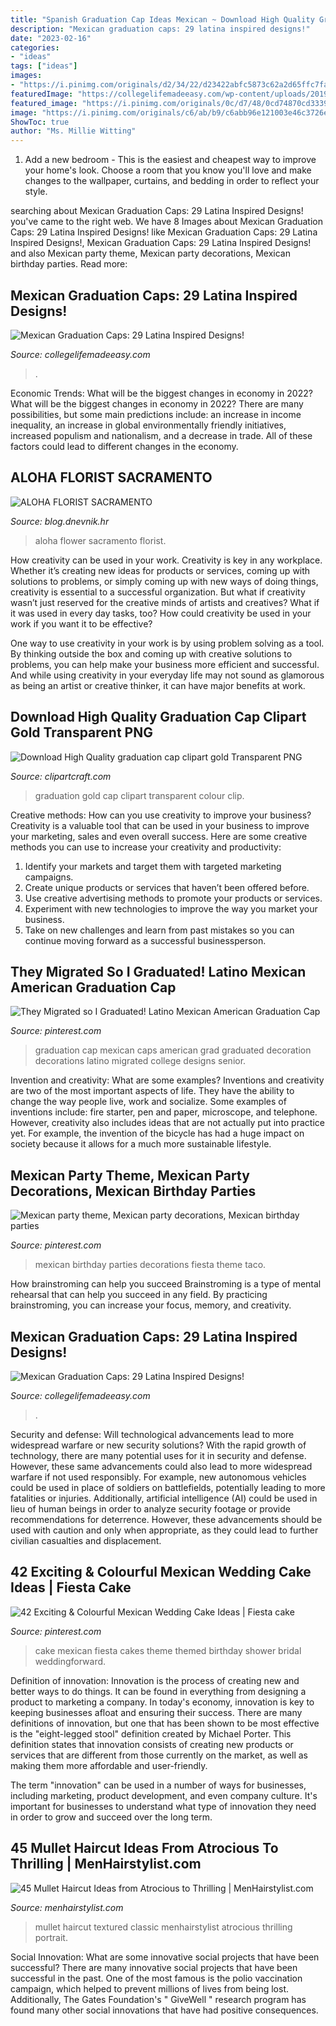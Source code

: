 ```yaml
---
title: "Spanish Graduation Cap Ideas Mexican ~ Download High Quality Graduation Cap Clipart Gold Transparent Png"
description: "Mexican graduation caps: 29 latina inspired designs!"
date: "2023-02-16"
categories:
- "ideas"
tags: ["ideas"]
images:
- "https://i.pinimg.com/originals/d2/34/22/d23422abfc5873c62a2d65ffc7fa0436.jpg"
featuredImage: "https://collegelifemadeeasy.com/wp-content/uploads/2019/04/latina-graduation-cap-ideas-720x810.jpg"
featured_image: "https://i.pinimg.com/originals/0c/d7/48/0cd74870cd3339672001305eb2c5ae09.jpg"
image: "https://i.pinimg.com/originals/c6/ab/b9/c6abb96e121003e46c3726ea9e9cd65e.jpg"
ShowToc: true
author: "Ms. Millie Witting"
---
```



1. Add a new bedroom - This is the easiest and cheapest way to improve your home's look. Choose a room that you know you'll love and make changes to the wallpaper, curtains, and bedding in order to reflect your style.

	

		
searching about Mexican Graduation Caps: 29 Latina Inspired Designs! you've came to the right web. We have 8 Images about Mexican Graduation Caps: 29 Latina Inspired Designs! like Mexican Graduation Caps: 29 Latina Inspired Designs!, Mexican Graduation Caps: 29 Latina Inspired Designs! and also Mexican party theme, Mexican party decorations, Mexican birthday parties. Read more:
		
    
## Mexican Graduation Caps: 29 Latina Inspired Designs!

<img loading=lazy src="https://collegelifemadeeasy.com/wp-content/uploads/2019/04/latina-graduation-cap-ideas-720x810.jpg" onerror="this.onerror=null;this.src='https://tse1.mm.bing.net/th?id=OIP.q_3iNjRxHtCcIvoKi8PxbgHaIV&amp;pid=15.1';" alt="Mexican Graduation Caps: 29 Latina Inspired Designs!">

_Source: collegelifemadeeasy.com_

>. 

	

Economic Trends: What will be the biggest changes in economy in 2022?
What will be the biggest changes in economy in 2022? There are many possibilities, but some main predictions include: an increase in income inequality, an increase in global environmentally friendly initiatives, increased populism and nationalism, and a decrease in trade. All of these factors could lead to different changes in the economy.

    
## ALOHA FLORIST SACRAMENTO

<img loading=lazy src="http://bit.ly/rpxBqs" onerror="this.onerror=null;this.src='https://tse1.mm.bing.net/th?id=OIP.l8eS8OxW2X1i-x4HYYWk5AHaFS&amp;pid=15.1';" alt="ALOHA FLORIST SACRAMENTO">

_Source: blog.dnevnik.hr_

>aloha flower sacramento florist. 

	

How creativity can be used in your work.
Creativity is key in any workplace. Whether it’s creating new ideas for products or services, coming up with solutions to problems, or simply coming up with new ways of doing things, creativity is essential to a successful organization.
But what if creativity wasn’t just reserved for the creative minds of artists and creatives? What if it was used in every day tasks, too? How could creativity be used in your work if you want it to be effective?

One way to use creativity in your work is by using problem solving as a tool. By thinking outside the box and coming up with creative solutions to problems, you can help make your business more efficient and successful. And while using creativity in your everyday life may not sound as glamorous as being an artist or creative thinker, it can have major benefits at work.

    
## Download High Quality Graduation Cap Clipart Gold Transparent PNG

<img loading=lazy src="https://clipartcraft.com/images/graduation-cap-clipart-gold-6.png" onerror="this.onerror=null;this.src='https://tse2.mm.bing.net/th?id=OIP.6O1JPIf_CaVUkndkKM3-bwHaHa&amp;pid=15.1';" alt="Download High Quality graduation cap clipart gold Transparent PNG">

_Source: clipartcraft.com_

>graduation gold cap clipart transparent colour clip. 

	

Creative methods: How can you use creativity to improve your business?
Creativity is a valuable tool that can be used in your business to improve your marketing, sales and even overall success. Here are some creative methods you can use to increase your creativity and productivity: 
1. Identify your markets and target them with targeted marketing campaigns.
2. Create unique products or services that haven’t been offered before.
3. Use creative advertising methods to promote your products or services. 
4. Experiment with new technologies to improve the way you market your business. 
5. Take on new challenges and learn from past mistakes so you can continue moving forward as a successful businessperson.

    
## They Migrated So I Graduated! Latino Mexican American Graduation Cap

<img loading=lazy src="https://i.pinimg.com/originals/d2/34/22/d23422abfc5873c62a2d65ffc7fa0436.jpg" onerror="this.onerror=null;this.src='https://tse1.mm.bing.net/th?id=OIP.ZhXm8Aa703SotKjCF-N-2AHaJ4&amp;pid=15.1';" alt="They Migrated so I Graduated! Latino Mexican American Graduation Cap">

_Source: pinterest.com_

>graduation cap mexican caps american grad graduated decoration decorations latino migrated college designs senior. 

	

Invention and creativity: What are some examples?
Inventions and creativity are two of the most important aspects of life. They have the ability to change the way people live, work and socialize. Some examples of inventions include: fire starter, pen and paper, microscope, and telephone. However, creativity also includes ideas that are not actually put into practice yet. For example, the invention of the bicycle has had a huge impact on society because it allows for a much more sustainable lifestyle.

    
## Mexican Party Theme, Mexican Party Decorations, Mexican Birthday Parties

<img loading=lazy src="https://i.pinimg.com/originals/c6/ab/b9/c6abb96e121003e46c3726ea9e9cd65e.jpg" onerror="this.onerror=null;this.src='https://tse4.mm.bing.net/th?id=OIP.edRr1lWnVt-V5utGjjLr5gHaJ4&amp;pid=15.1';" alt="Mexican party theme, Mexican party decorations, Mexican birthday parties">

_Source: pinterest.com_

>mexican birthday parties decorations fiesta theme taco. 

	

How brainstroming can help you succeed
Brainstroming is a type of mental rehearsal that can help you succeed in any field. By practicing brainstroming, you can increase your focus, memory, and creativity.

    
## Mexican Graduation Caps: 29 Latina Inspired Designs!

<img loading=lazy src="https://collegelifemadeeasy.com/wp-content/uploads/2019/04/mexican-grad-cap-14-1-640x640.png" onerror="this.onerror=null;this.src='https://tse3.mm.bing.net/th?id=OIP.I6WC-aH3gAG-zmvGU_452QHaHa&amp;pid=15.1';" alt="Mexican Graduation Caps: 29 Latina Inspired Designs!">

_Source: collegelifemadeeasy.com_

>. 

	

Security and defense: Will technological advancements lead to more widespread warfare or new security solutions?
With the rapid growth of technology, there are many potential uses for it in security and defense. However, these same advancements could also lead to more widespread warfare if not used responsibly. For example, new autonomous vehicles could be used in place of soldiers on battlefields, potentially leading to more fatalities or injuries. Additionally, artificial intelligence (AI) could be used in lieu of human beings in order to analyze security footage or provide recommendations for deterrence. However, these advancements should be used with caution and only when appropriate, as they could lead to further civilian casualties and displacement.

    
## 42 Exciting &amp; Colourful Mexican Wedding Cake Ideas | Fiesta Cake

<img loading=lazy src="https://i.pinimg.com/originals/0c/d7/48/0cd74870cd3339672001305eb2c5ae09.jpg" onerror="this.onerror=null;this.src='https://tse1.mm.bing.net/th?id=OIP.pvfVhyPCDfNDhJYqBATXAgHaLG&amp;pid=15.1';" alt="42 Exciting &amp; Colourful Mexican Wedding Cake Ideas | Fiesta cake">

_Source: pinterest.com_

>cake mexican fiesta cakes theme themed birthday shower bridal weddingforward. 

	

Definition of innovation:
Innovation is the process of creating new and better ways to do things. It can be found in everything from designing a product to marketing a company. In today's economy, innovation is key to keeping businesses afloat and ensuring their success.
There are many definitions of innovation, but one that has been shown to be most effective is the "eight-legged stool" definition created by Michael Porter. This definition states that innovation consists of creating new products or services that are different from those currently on the market, as well as making them more affordable and user-friendly.

The term "innovation" can be used in a number of ways for businesses, including marketing, product development, and even company culture. It's important for businesses to understand what type of innovation they need in order to grow and succeed over the long term.

    
## 45 Mullet Haircut Ideas From Atrocious To Thrilling | MenHairstylist.com

<img loading=lazy src="https://menhairstylist.com/wp-content/uploads/2017/11/textured-mullet-haircut-e1510241036749.jpg" onerror="this.onerror=null;this.src='https://tse3.mm.bing.net/th?id=OIP.txSwBtspXzAPLW2-QCuh-AHaI9&amp;pid=15.1';" alt="45 Mullet Haircut Ideas from Atrocious to Thrilling | MenHairstylist.com">

_Source: menhairstylist.com_

>mullet haircut textured classic menhairstylist atrocious thrilling portrait. 

	

Social Innovation: What are some innovative social projects that have been successful?
There are many innovative social projects that have been successful in the past. One of the most famous is the polio vaccination campaign, which helped to prevent millions of lives from being lost. Additionally, The Gates Foundation's " GiveWell " research program has found many other social innovations that have had positive consequences.

